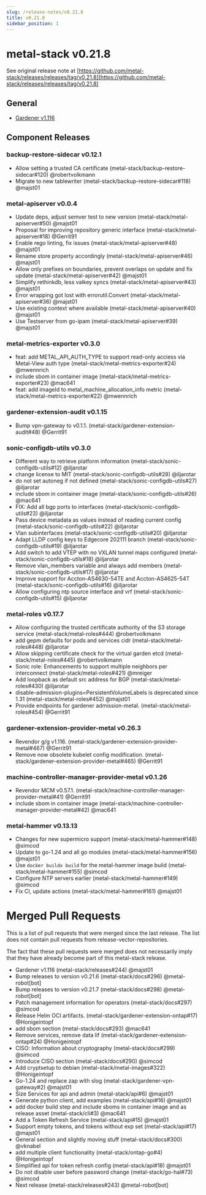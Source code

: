 ```yaml
---
slug: /release-notes/v0.21.8
title: v0.21.8
sidebar_position: 1
---
```

# metal-stack v0.21.8
See original release note at [https://github.com/metal-stack/releases/releases/tag/v0.21.8](https://github.com/metal-stack/releases/releases/tag/v0.21.8)
## General
* [Gardener v1.116](https://github.com/gardener/gardener/releases/tag/v1.116.0)
## Component Releases
### backup-restore-sidecar v0.12.1
* Allow setting a trusted CA certificate (metal-stack/backup-restore-sidecar#120) @robertvolkmann
* Migrate to new tablewriter (metal-stack/backup-restore-sidecar#118) @majst01
### metal-apiserver v0.0.4
* Update deps, adjust semver test to new version (metal-stack/metal-apiserver#50) @majst01
* Proposal for improving repository generic interface (metal-stack/metal-apiserver#18) @Gerrit91
* Enable rego linting, fix issues (metal-stack/metal-apiserver#48) @majst01
* Rename store property accordingly (metal-stack/metal-apiserver#46) @majst01
* Allow only prefixes on boundaries, prevent overlaps on update and fix update (metal-stack/metal-apiserver#42) @majst01
* Simplify rethinkdb, less valkey syncs (metal-stack/metal-apiserver#43) @majst01
* Error wrapping got lost with errorutil.Convert (metal-stack/metal-apiserver#36) @majst01
* Use existing context where available (metal-stack/metal-apiserver#40) @majst01
* Use Testserver from go-ipam (metal-stack/metal-apiserver#39) @majst01
### metal-metrics-exporter v0.3.0
* feat: add METAL_API_AUTH_TYPE to support read-only acciess via Metal-View auth type (metal-stack/metal-metrics-exporter#24) @mwennrich
* include sbom in container image (metal-stack/metal-metrics-exporter#23) @mac641
* feat: add imageId to metal_machine_allocation_info metric (metal-stack/metal-metrics-exporter#22) @mwennrich
### gardener-extension-audit v0.1.15
* Bump vpn-gateway to v0.1.1. (metal-stack/gardener-extension-audit#48) @Gerrit91
### sonic-configdb-utils v0.3.0
* Different way to retrieve platform information (metal-stack/sonic-configdb-utils#12) @iljarotar
* change license to MIT (metal-stack/sonic-configdb-utils#28) @iljarotar
* do not set autoneg if not defined (metal-stack/sonic-configdb-utils#27) @iljarotar
* include sbom in container image (metal-stack/sonic-configdb-utils#26) @mac641
* FIX: Add all bgp ports to interfaces (metal-stack/sonic-configdb-utils#23) @iljarotar
* Pass device metadata as values instead of reading current config (metal-stack/sonic-configdb-utils#22) @iljarotar
* Vlan subinterfaces (metal-stack/sonic-configdb-utils#20) @iljarotar
* Adapt LLDP config keys to Edgecore 202111 branch (metal-stack/sonic-configdb-utils#19) @iljarotar
* Add switch to add VTEP with no VXLAN tunnel maps configured (metal-stack/sonic-configdb-utils#18) @iljarotar
* Remove vlan_members variable and always add members (metal-stack/sonic-configdb-utils#17) @iljarotar
* Improve support for Accton-AS4630-54TE and Accton-AS4625-54T (metal-stack/sonic-configdb-utils#16) @iljarotar
* Allow configuring ntp source interface and vrf (metal-stack/sonic-configdb-utils#15) @iljarotar
### metal-roles v0.17.7
* Allow configuring the trusted certificate authority of the S3 storage service (metal-stack/metal-roles#444) @robertvolkmann
* add gepm defaults for pods and services cidr (metal-stack/metal-roles#448) @iljarotar
* Allow skipping certificate check for the virtual garden etcd (metal-stack/metal-roles#445) @robertvolkmann
* Sonic role: Enhancements to support multiple neighbors per interconnect (metal-stack/metal-roles#421) @mreiger
* Add loopback as default src address for BGP (metal-stack/metal-roles#430) @iljarotar
* disable-admission-plugins=PersistentVolumeLabels is deprecated since 1.31 (metal-stack/metal-roles#452) @majst01
* Provide endpoints for gardener admission-metal. (metal-stack/metal-roles#454) @Gerrit91
### gardener-extension-provider-metal v0.26.3
* Revendor g/g v1.116. (metal-stack/gardener-extension-provider-metal#467) @Gerrit91
* Remove now obsolete kubelet config modification. (metal-stack/gardener-extension-provider-metal#465) @Gerrit91
### machine-controller-manager-provider-metal v0.1.26
* Revendor MCM v0.57.1. (metal-stack/machine-controller-manager-provider-metal#41) @Gerrit91
* include sbom in container image (metal-stack/machine-controller-manager-provider-metal#42) @mac641
### metal-hammer v0.13.13
* Changes for new supermicro support (metal-stack/metal-hammer#148) @simcod
* Update to go-1.24 and all go modules (metal-stack/metal-hammer#156) @majst01
* Use `docker buildx build` for the metal-hammer image build (metal-stack/metal-hammer#155) @simcod
* Configure NTP servers earlier (metal-stack/metal-hammer#149) @simcod
* Fix CI, update actions (metal-stack/metal-hammer#161) @majst01
# Merged Pull Requests
This is a list of pull requests that were merged since the last release. The list does not contain pull requests from release-vector-repositories.

The fact that these pull requests were merged does not necessarily imply that they have already become part of this metal-stack release.

* Gardener v1.116 (metal-stack/releases#244) @majst01
* Bump releases to version v0.21.6 (metal-stack/docs#296) @metal-robot[bot]
* Bump releases to version v0.21.7 (metal-stack/docs#298) @metal-robot[bot]
* Patch management information for operators (metal-stack/docs#297) @simcod
* Release Helm OCI artifacts. (metal-stack/gardener-extension-ontap#17) @Honigeintopf
* add sbom section (metal-stack/docs#293) @mac641
* Remove services, remove data lif (metal-stack/gardener-extension-ontap#24) @Honigeintopf
* CISO: Information about cryptography (metal-stack/docs#299) @simcod
* Introduce CISO section (metal-stack/docs#290) @simcod
* Add cryptsetup to debian (metal-stack/metal-images#322) @Honigeintopf
* Go-1.24 and replace zap with slog (metal-stack/gardener-vpn-gateway#2) @majst01
* Size Services for api and admin (metal-stack/api#6) @majst01
* Generate python client, add examples (metal-stack/api#16) @majst01
* add docker build step and include sboms in container image and as release asset (metal-stack/cli#3) @mac641
* Add a Token Refresh Service (metal-stack/api#15) @majst01
* Support empty tokens, and tokens without exp set (metal-stack/api#17) @majst01
* General section and slightly moving stuff (metal-stack/docs#300) @vknabel
* add multiple client functionality (metal-stack/ontap-go#4) @Honigeintopf
* Simplified api for token refresh config (metal-stack/api#18) @majst01
* Do not disable user before password change (metal-stack/go-hal#73) @simcod
* Next release (metal-stack/releases#243) @metal-robot[bot]